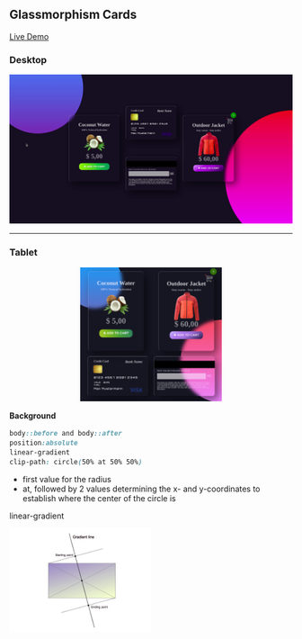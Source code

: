 ## Glassmorphism Cards

[Live Demo](https://mandyneumeyer.github.io/glassmorphism/)

### Desktop

<img src="./assets/demo.gif" alt="demo">

---

### Tablet

<div align="center">
<img src="./assets/tablet.png" alt="tablet" width="50%">
</div>

**Background**
```css
body::before and body::after 
position:absolute
linear-gradient
clip-path: circle(50% at 50% 50%)
```
* first value for the radius
* at, followed by 2 values determining the x- and y-coordinates to establish where the center of the circle is


linear-gradient

<img src="./assets/linear-gradient.jpeg" alt="linear-gradient" width="50%">
